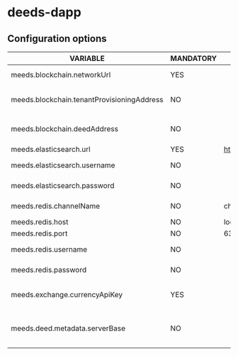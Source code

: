 # deeds-dapp

## Configuration options

| VARIABLE               | MANDATORY | DEFAULT VALUE | DESCRIPTION                                                                               |
|------------------------|-----------|---------------|-------------------------------------------------------------------------------------------|
| meeds.blockchain.networkUrl        | YES        |  | Blockchain HTTPs URL using infura or Alchemy by example |
| meeds.blockchain.tenantProvisioningAddress        | NO        |  | Blockchain Address of TenantProvisioningStrategy.sol contract deployed on Mainnet |
| meeds.blockchain.deedAddress        | NO        |  | Blockchain Address of Deed.sol contract deployed on Mainnet |
| meeds.elasticsearch.url        | YES        | http://127.0.0.1:9200 | Elasticsearch API HTTP URL |
| meeds.elasticsearch.username | NO        |  | Elasticsearch API Basic authentication username   |
| meeds.elasticsearch.password | NO        |  | Elasticsearch API Basic authentication password   |
| meeds.redis.channelName | NO        | channel | Channel name used for triggering events |
| meeds.redis.host | NO        | localhost | Redis Host |
| meeds.redis.port | NO        | 6379 | Redis port |
| meeds.redis.username | NO        | | Redis username if authentication enabled |
| meeds.redis.password | NO        | | Redis password if authentication enabled |
| meeds.exchange.currencyApiKey | YES        | | API Key used to retrieve currency exchange rates from api.currencyapi.com |
| meeds.deed.metadata.serverBase | NO        | | Base URL for DEED images URL replacement in DEED Metadata. exemple: https://wom.meeds.io/dapp |
